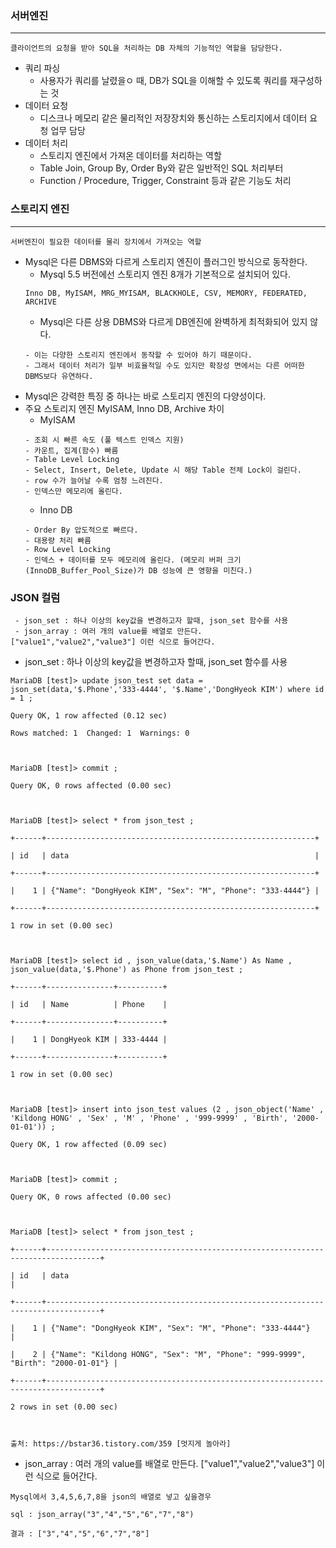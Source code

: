 
### 서버엔진
-------
```
클라이언트의 요청을 받아 SQL을 처리하는 DB 자체의 기능적인 역할을 담당한다.
```
+ 쿼리 파싱
   + 사용자가 쿼리를 날렸을ㅇ 때, DB가 SQL을 이해할 수 있도록 쿼리를 재구성하는 것
+ 데이터 요청
   + 디스크나 메모리 같은 물리적인 저장장치와 통신하는 스토리지에서 데이터 요청 업무 담당
+ 데이터 처리
   + 스토리지 엔진에서 가져온 데이터를 처리하는 역할
   + Table Join, Group By, Order By와 같은 일반적인 SQL 처리부터
   + Function / Procedure, Trigger, Constraint 등과 같은 기능도 처리  


### 스토리지 엔진
-------
```
서버엔진이 필요한 데이터를 물리 장치에서 가져오는 역할
```
+ Mysql은 다른 DBMS와 다르게 스토리지 엔진이 플러그인 방식으로 동작한다.
   + Mysql 5.5 버전에선 스토리지 엔진 8개가 기본적으로 설치되어 있다.
   ```
   Inno DB, MyISAM, MRG_MYISAM, BLACKHOLE, CSV, MEMORY, FEDERATED, ARCHIVE
   ```
   + Mysql은 다른 상용 DBMS와 다르게 DB엔진에 완벽하게 최적화되어 있지 않다.
   ```
   - 이는 다양한 스토리지 엔진에서 동작할 수 있어야 하기 때문이다. 
   - 그래서 데이터 처리가 일부 비효율적일 수도 있지만 확장성 면에서는 다른 어떠한 DBMS보다 유연하다.
   ```
+ Mysql은 강력한 특징 중 하나는 바로 스토리지 엔진의 다양성이다.
+ 주요 스토리지 엔진 MyISAM, Inno DB, Archive 차이
   + MyISAM
   ```
   - 조회 시 빠른 속도 (풀 텍스트 인덱스 지원)
   - 카운트, 집계(함수) 빠름
   - Table Level Locking
   - Select, Insert, Delete, Update 시 해당 Table 전체 Lock이 걸린다.
   - row 수가 늘어날 수록 엄청 느려진다.
   - 인덱스만 메모리에 올린다.
   ```
   + Inno DB
   ```
   - Order By 압도적으로 빠르다.
   - 대용량 처리 빠름
   - Row Level Locking
   - 인덱스 + 데이터를 모두 메모리에 올린다. (메모리 버퍼 크기 (InnoDB_Buffer_Pool_Size)가 DB 성능에 큰 영향을 미친다.)
   ```

### JSON 컬럼
```
 - json_set : 하나 이상의 key값을 변경하고자 할때, json_set 함수를 사용
 - json_array : 여러 개의 value를 배열로 만든다. ["value1","value2","value3"] 이런 식으로 들어간다.

```



+ json_set : 하나 이상의 key값을 변경하고자 할때, json_set 함수를 사용
```
MariaDB [test]> update json_test set data = json_set(data,'$.Phone','333-4444', '$.Name','DongHyeok KIM') where id = 1 ;

Query OK, 1 row affected (0.12 sec)

Rows matched: 1  Changed: 1  Warnings: 0

 

MariaDB [test]> commit ;

Query OK, 0 rows affected (0.00 sec)

 

MariaDB [test]> select * from json_test ;

+------+------------------------------------------------------------+

| id   | data                                                       |

+------+------------------------------------------------------------+

|    1 | {"Name": "DongHyeok KIM", "Sex": "M", "Phone": "333-4444"} |

+------+------------------------------------------------------------+

1 row in set (0.00 sec)

 

MariaDB [test]> select id , json_value(data,'$.Name') As Name , json_value(data,'$.Phone') as Phone from json_test ;

+------+---------------+----------+

| id   | Name          | Phone    |

+------+---------------+----------+

|    1 | DongHyeok KIM | 333-4444 |

+------+---------------+----------+

1 row in set (0.00 sec)

 

MariaDB [test]> insert into json_test values (2 , json_object('Name' , 'Kildong HONG' , 'Sex' , 'M' , 'Phone' , '999-9999' , 'Birth', '2000-01-01')) ;

Query OK, 1 row affected (0.09 sec)

 

MariaDB [test]> commit ;

Query OK, 0 rows affected (0.00 sec)

 

MariaDB [test]> select * from json_test ;

+------+----------------------------------------------------------------------------------+

| id   | data                                                                             |

+------+----------------------------------------------------------------------------------+

|    1 | {"Name": "DongHyeok KIM", "Sex": "M", "Phone": "333-4444"}                       |

|    2 | {"Name": "Kildong HONG", "Sex": "M", "Phone": "999-9999", "Birth": "2000-01-01"} |

+------+----------------------------------------------------------------------------------+

2 rows in set (0.00 sec)



출처: https://bstar36.tistory.com/359 [멋지게 놀아라]
```


+ json_array : 여러 개의 value를 배열로 만든다. ["value1","value2","value3"] 이런 식으로 들어간다.
```
Mysql에서 3,4,5,6,7,8을 json의 배열로 넣고 싶을경우

sql : json_array("3","4","5","6","7","8")  

결과 : ["3","4","5","6","7","8"]

```
